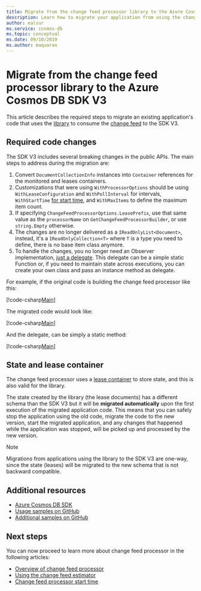 ```yaml
---
title: Migrate from the change feed processor library to the Azure Cosmos DB SDK V3
description: Learn how to migrate your application from using the change feed processor library to the Azure Cosmos DB SDK V3
author: ealsur
ms.service: cosmos-db
ms.topic: conceptual
ms.date: 09/10/2019
ms.author: maquaran
---
```


# Migrate from the change feed processor library to the Azure Cosmos DB SDK V3

This article describes the required steps to migrate an existing application's code that uses the [library](https://github.com/Azure/azure-documentdb-changefeedprocessor-dotnet) to consume the [change feed](change-feed.md) to the SDK V3.

## Required code changes

The SDK V3 includes several breaking changes in the public APIs. The main steps to address during the migration are:

1. Convert `DocumentCollectionInfo` instances into `Container` references for the monitored and leases containers.
1. Customizations that were using `WithProcessorOptions` should be using `WithLeaseConfiguration` and `WithPollInterval` for intervals, `WithStartTime` [for start time](how-to-configure-change-feed-start-time.md), and `WithMaxItems` to define the maximum item count.
1. If specifying `ChangeFeedProcessorOptions.LeasePrefix`, use that same value as the `processorName` on `GetChangeFeedProcessorBuilder`, or use `string.Empty` otherwise.
1. The changes are no longer delivered as a `IReadOnlyList<Document>`, instead, it's a `IReadOnlyCollection<T>` where `T` is a type you need to define, there is no base item class anymore.
1. To handle the changes, you no longer need an Observer implementation, [just a delegate](change-feed-processor.md#implementing-the-change-feed-processor). This delegate can be a simple static Function or, if you need to maintain state across executions, you can create your own class and pass an instance method as delegate.

For example, if the original code is building the change feed processor like this:

[!code-csharp[Main](~/samples-cosmosdb-dotnet-v3/Microsoft.Azure.Cosmos.Samples/Usage/ChangeFeed/Program.cs?name=ChangeFeedProcessorLibrary)]

The migrated code would look like:

[!code-csharp[Main](~/samples-cosmosdb-dotnet-v3/Microsoft.Azure.Cosmos.Samples/Usage/ChangeFeed/Program.cs?name=ChangeFeedProcessorMigrated)]

And the delegate, can be simply a static method:

[!code-csharp[Main](~/samples-cosmosdb-dotnet-v3/Microsoft.Azure.Cosmos.Samples/Usage/ChangeFeed/Program.cs?name=Delegate)]

## State and lease container

The change feed processor uses a [lease container](change-feed-processor.md#components-of-the-change-feed-processor) to store state, and this is also valid for the library. 

The state created by the library (the lease documents) has a different schema than the SDK V3 but it will be **migrated automatically** upon the first execution of the migrated application code. This means that you can safely stop the application using the old code, migrate the code to the new version, start the migrated application, and any changes that happened while the application was stopped, will be picked up and processed by the new version.

> [!NOTE]
> Migrations from applications using the library to the SDK V3 are one-way, since the state (leases) will be migrated to the new schema that is not backward compatible.


## Additional resources

* [Azure Cosmos DB SDK](sql-api-sdk-dotnet.md)
* [Usage samples on GitHub](https://github.com/Azure/azure-cosmos-dotnet-v3/tree/master/Microsoft.Azure.Cosmos.Samples/Usage/ChangeFeed)
* [Additional samples on GitHub](https://github.com/Azure-Samples/cosmos-dotnet-change-feed-processor)

## Next steps

You can now proceed to learn more about change feed processor in the following articles:

* [Overview of change feed processor](change-feed-processor.md)
* [Using the change feed estimator](how-to-use-change-feed-estimator.md)
* [Change feed processor start time](how-to-configure-change-feed-start-time.md)
